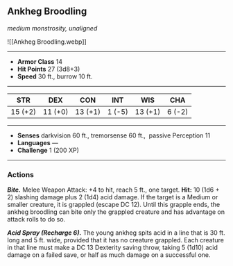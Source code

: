 ## Ankheg Broodling
_medium monstrosity, unaligned_

![[Ankheg Broodling.webp]]

---

- **Armor Class** 14
- **Hit Points** 27 (3d8+3)
- **Speed** 30 ft., burrow 10 ft.

---

|STR|DEX|CON|INT|WIS|CHA|
|---|---|---|---|---|---|
|15 (+2)|11 (+0)|13 (+1)|1 (-5)|13 (+1)|6 (-2)|

---

- **Senses** darkvision 60 ft., tremorsense 60 ft.,  passive Perception 11
- **Languages** —
- **Challenge** 1 (200 XP)

---

### Actions

_**Bite.**_ Melee Weapon Attack: +4 to hit, reach 5 ft., one target. **Hit:** 10 (1d6 + 2) slashing damage plus 2 (1d4) acid damage. If the target is a Medium or smaller creature, it is grappled (escape DC 12). Until this grapple ends, the ankheg broodling can bite only the grappled creature and has advantage on attack rolls to do so.  
  
_**Acid Spray (Recharge 6).**_ The young ankheg spits acid in a line that is 30 ft. long and 5 ft. wide, provided that it has no creature grappled. Each creature in that line must make a DC 13 Dexterity saving throw, taking 5 (1d10) acid damage on a failed save, or half as much damage on a successful one.